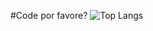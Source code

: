 #Code por favore?
![Top Langs](https://github-readme-stats.vercel.app/api/top-langs/?username=pranavanand17&layout=compact&theme=tokyonight)
